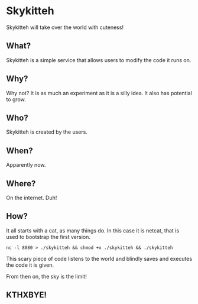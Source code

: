Skykitteh
=========

Skykitteh will take over the world with cuteness!

What?
-----

Skykitteh is a simple service that allows users to modify the code it runs on.

Why?
----

Why not? It is as much an experiment as it is a silly idea. It also has potential to grow.

Who?
----

Skykitteh is created by the users.

When?
-----

Apparently now.

Where?
------

On the internet. Duh!

How?
----

It all starts with a cat, as many things do. In this case it is netcat, that is used to bootstrap the first version.

    nc -l 8080 > ./skykitteh && chmod +x ./skykitteh && ./skykitteh

This scary piece of code listens to the world and blindly saves and executes the code it is given.

From then on, the sky is the limit!

KTHXBYE!
--------
